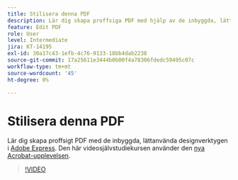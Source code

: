 ```yaml
---
title: Stilisera denna PDF
description: Lär dig skapa proffsiga PDF med hjälp av de inbyggda, lättanvända designverktygen i Adobe Express
feature: Edit PDF
role: User
level: Intermediate
jira: KT-14195
exl-id: 30a17c43-1efb-4c76-9133-18bb4dab2238
source-git-commit: 17a25611e3444b0b00f4a78306fdedc59495c07c
workflow-type: tm+mt
source-wordcount: '45'
ht-degree: 0%

---
```


# Stilisera denna PDF

Lär dig skapa proffsigt PDF med de inbyggda, lättanvända designverktygen i [Adobe Express](https://express.adobe.com). Den här videosjälvstudiekursen använder den [nya Acrobat-upplevelsen](new-workspace.md).

>[!VIDEO](https://video.tv.adobe.com/v/3445545?enablevpops&quality=12&learn=on&hidetitle=true&captions=swe)

